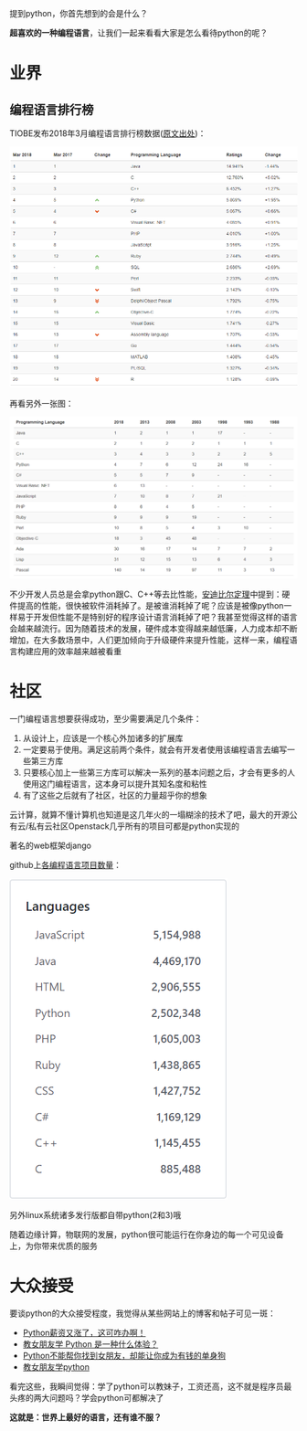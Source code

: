 提到python，你首先想到的会是什么？

**超喜欢的一种编程语言**，让我们一起来看看大家是怎么看待python的呢？

# 业界

## 编程语言排行榜

TIOBE发布2018年3月编程语言排行榜数据([原文出处](https://www.tiobe.com/tiobe-index//))：

![tiobe 2018-03](pics/tiobe.PNG)

再看另外一张图：

![5 years tiobe list](pics/5years_list.PNG)

不少开发人员总是会拿python跟C、C++等去比性能，[安迪比尔定理](https://baike.baidu.com/item/%E5%AE%89%E8%BF%AA%E6%AF%94%E5%B0%94%E5%AE%9A%E7%90%86)中提到：硬件提高的性能，很快被软件消耗掉了。是被谁消耗掉了呢？应该是被像python一样易于开发但性能不是特别好的程序设计语言消耗掉了吧？我甚至觉得这样的语言会越来越流行。因为随着技术的发展，硬件成本变得越来越低廉，人力成本却不断增加，在大多数场景中，人们更加倾向于升级硬件来提升性能，这样一来，编程语言构建应用的效率越来越被看重

# 社区
一门编程语言想要获得成功，至少需要满足几个条件：
1. 从设计上，应该是一个核心外加诸多的扩展库
2. 一定要易于使用。满足这前两个条件，就会有开发者使用该编程语言去编写一些第三方库
3. 只要核心加上一些第三方库可以解决一系列的基本问题之后，才会有更多的人使用这门编程语言，这本身可以提升其知名度和粘性
3. 有了这些之后就有了社区，社区的力量超乎你的想象

云计算，就算不懂计算机也知道是这几年火的一塌糊涂的技术了吧，最大的开源公有云/私有云社区Openstack几乎所有的项目可都是python实现的

著名的web框架django

github上[各编程语言项目数量](https://github.com/search/advanced)：

![python projects](pics/python_projects.PNG)

另外linux系统诸多发行版都自带python(2和3)哦

随着边缘计算，物联网的发展，python很可能运行在你身边的每一个可见设备上，为你带来优质的服务

# 大众接受
要谈python的大众接受程度，我觉得从某些网站上的博客和帖子可见一斑：

* [Python薪资又涨了，这可咋办啊！](https://blog.csdn.net/qq_36510261/article/details/78676494)
* [教女朋友学 Python 是一种什么体验？](https://www.zhihu.com/question/56366837)
* [Python不能帮你找到女朋友，却能让你成为有钱的单身狗](https://blog.csdn.net/bf02jgtrs00xktcx/article/details/78852781)
* [教女朋友学python](https://blog.csdn.net/zxhm001/article/category/6556406)

看完这些，我瞬间觉得：学了python可以教妹子，工资还高，这不就是程序员最头疼的两大问题吗？学会python可都解决了

**这就是：世界上最好的语言，还有谁不服？**
